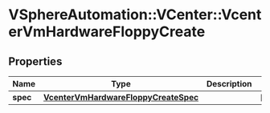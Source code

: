 # VSphereAutomation::VCenter::VcenterVmHardwareFloppyCreate

## Properties
Name | Type | Description | Notes
------------ | ------------- | ------------- | -------------
**spec** | [**VcenterVmHardwareFloppyCreateSpec**](VcenterVmHardwareFloppyCreateSpec.md) |  | [optional] 


